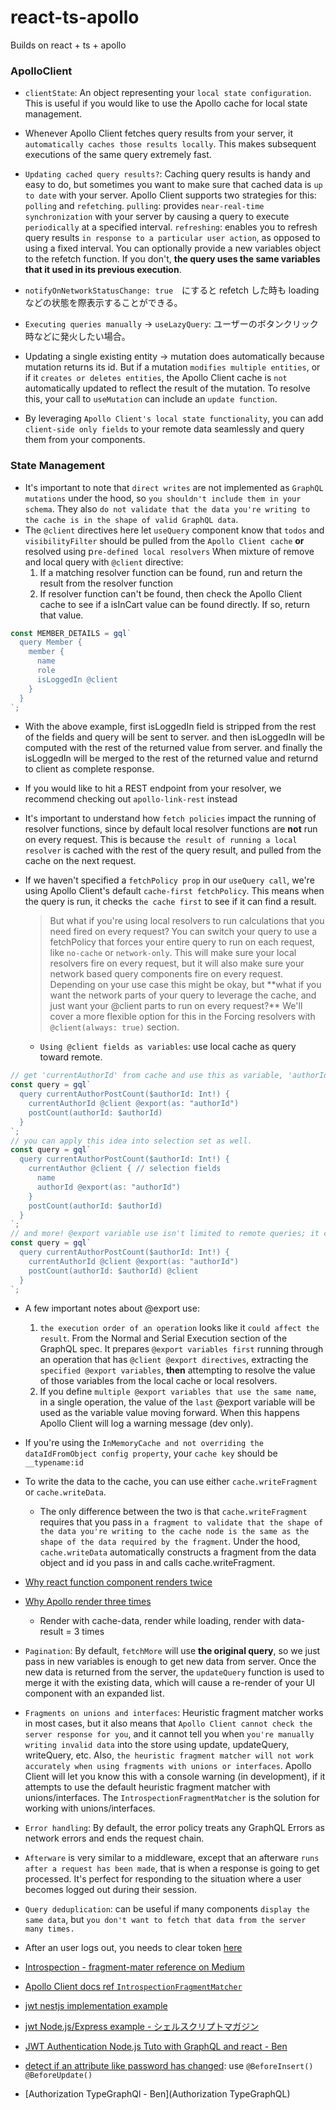 # react-ts-apollo

Builds on react + ts + apollo

### ApolloClient

- `clientState`: An object representing your `local state configuration`. This is useful if you would like to use the Apollo cache for local state management.
- Whenever Apollo Client fetches query results from your server, it `automatically caches those results locally`. This makes subsequent executions of the same query extremely fast.
- `Updating cached query results?`: Caching query results is handy and easy to do, but sometimes you want to make sure that cached data is `up to date` with your server. Apollo Client supports two strategies for this: `polling` and `refetching`.
  `pulling`: provides `near-real-time synchronization` with your server by causing a query to execute `periodically` at a specified interval.
  `refreshing`: enables you to refresh query results `in response to a particular user action`, as opposed to using a fixed interval. You can optionally provide a new variables object to the refetch function. If you don't, **the query uses the same variables that it used in its previous execution**.
- `notifyOnNetworkStatusChange: true`　にすると refetch した時も loading などの状態を際表示することができる。
- `Executing queries manually` -> `useLazyQuery`: ユーザーのボタンクリック時などに発火したい場合。
- Updating a single existing entity -> mutation does automatically because mutation returns its id. But if a mutation `modifies multiple entities`, or if it `creates or deletes entities`, the Apollo Client cache is `not` automatically updated to reflect the result of the mutation. To resolve this, your call to `useMutation` can include an `update function`.

- By leveraging `Apollo Client's local state functionality`, you can add `client-side only fields` to your remote data seamlessly and query them from your components.

### State Management

- It's important to note that `direct writes` are not implemented as `GraphQL mutations` under the hood, so `you shouldn't include them in your schema`. They also `do not validate that the data you're writing to the cache is in the shape of valid GraphQL data`.
- The `@client` directives here let `useQuery` component know that `todos` and `visibilityFilter` should be pulled from the `Apollo Client cache` **or** resolved using p`re-defined local resolvers` When mixture of remove and local query with `@client` directive:
  1. If a matching resolver function can be found, run and return the result from the resolver function
  2. If resolver function can't be found, then check the Apollo Client cache to see if a isInCart value can be found directly. If so, return that value.

```javascript
const MEMBER_DETAILS = gql`
  query Member {
    member {
      name
      role
      isLoggedIn @client
    }
  }
`;
```

- With the above example, first isLoggedIn field is stripped from the rest of the fields and query will be sent to server. and then isLoggedIn will be computed with the rest of the returned value from server. and finally the isLoggedIn will be merged to the rest of the returned value and returnd to client as complete response.

- If you would like to hit a REST endpoint from your resolver, we recommend checking out `apollo-link-rest` instead
- It's important to understand how `fetch policies` impact the running of resolver functions, since by default local resolver functions are **not** run on every request. This is because `the result of running a local resolver` is cached with the rest of the query result, and pulled from the cache on the next request.
- If we haven't specified a `fetchPolicy prop` in our `useQuery call`, we're using Apollo Client's default `cache-first fetchPolicy`. This means when the query is run, it checks `the cache first` to see if it can find a result.

  > But what if you're using local resolvers to run calculations that you need fired on every request? You can switch your query to use a fetchPolicy that forces your entire query to run on each request, like `no-cache` or `network-only`. This will make sure your local resolvers fire on every request, but it will also make sure your network based query components fire on every request. Depending on your use case this might be okay, but \*\*what if you want the network parts of your query to leverage the cache, and just want your @client parts to run on every request?\*\* We'll cover a more flexible option for this in the Forcing resolvers with `@client(always: true)` section.

  - `Using @client fields as variables`: use local cache as query toward remote.

```javascript
// get 'currentAuthorId' from cache and use this as variable, 'authorId' which is used in postCount field in the next, to query toward remote
const query = gql`
  query currentAuthorPostCount($authorId: Int!) {
    currentAuthorId @client @export(as: "authorId")
    postCount(authorId: $authorId)
  }
`;
// you can apply this idea into selection set as well.
const query = gql`
  query currentAuthorPostCount($authorId: Int!) {
    currentAuthor @client { // selection fields
      name
      authorId @export(as: "authorId")
    }
    postCount(authorId: $authorId)
  }
`;
// and more! @export variable use isn't limited to remote queries; it can also be used to define variables for other @client fields or selection sets:
const query = gql`
  query currentAuthorPostCount($authorId: Int!) {
    currentAuthorId @client @export(as: "authorId")
    postCount(authorId: $authorId) @client
  }
`;
```

- A few important notes about @export use:
  1. `the execution order of an operation` looks like it `could affect the result`. From the Normal and Serial Execution section of the GraphQL spec. It prepares `@export variables first` running through an operation that has `@client @export directives`, extracting the `specified @export variables`, **then** attempting to resolve the value of those variables from the local cache or local resolvers.
  2. If you define `multiple @export variables that use the same name`, in a single operation, the value of the `last` @export variable will be used as the variable value moving forward. When this happens Apollo Client will log a warning message (dev only).
- If you're using the `InMemoryCache and not overriding the dataIdFromObject config property`, your `cache key` should be `__typename:id`
- To write the data to the cache, you can use either `cache.writeFragment` or `cache.writeData`.

  - The only difference between the two is that `cache.writeFragment` requires that you pass in `a fragment to validate that the shape of the data you're writing to the cache node is the same as the shape of the data required by the fragment`. Under the hood, `cache.writeData` automatically constructs a fragment from the data object and id you pass in and calls cache.writeFragment.

- [Why react function component renders twice](https://mariosfakiolas.com/blog/my-react-components-render-twice-and-drive-me-crazy/)
- [Why Apollo render three times](https://github.com/trojanowski/react-apollo-hooks/issues/36#issuecomment-448055185)

  - Render with cache-data, render while loading, render with data-result = 3 times

- `Pagination`: By default, `fetchMore` will use **the original query**, so we just pass in new variables is enough to get new data from server. Once the new data is returned from the server, the `updateQuery` function is used to merge it with the existing data, which will cause a re-render of your UI component with an expanded list.
- `Fragments on unions and interfaces`: Heuristic fragment matcher works in most cases, but it also means that `Apollo Client cannot check the server response for you`, and it cannot tell you when `you're manually writing invalid data` into the store using update, updateQuery, writeQuery, etc. Also, `the heuristic fragment matcher will not work accurately when using fragments with unions or interfaces`. Apollo Client will let you know this with a console warning (in development), if it attempts to use the default heuristic fragment matcher with unions/interfaces. The `IntrospectionFragmentMatcher` is the solution for working with unions/interfaces.

- `Error handling`: By default, the error policy treats any GraphQL Errors as network errors and ends the request chain.

- `Afterware` is very similar to a middleware, except that an afterware `runs after a request has been made`, that is when a response is going to get processed. It's perfect for responding to the situation where a user becomes logged out during their session.
- `Query deduplication`: can be useful if many components `display the same data`, but `you don't want to fetch that data from the server many times.`
- After an user logs out, you needs to clear token [here](https://www.apollographql.com/docs/react/networking/authentication/)
- [Introspection - fragment-mater reference on Medium](https://medium.com/commutatus/whats-going-on-with-the-heuristic-fragment-matcher-in-graphql-apollo-client-e721075e92be)
- [Apollo Client docs ref `IntrospectionFragmentMatcher`](https://www.apollographql.com/docs/react/data/fragments/)
- [jwt nestjs implementation example](https://tea.ch/article/authentication-with-passport-jwt/)
- [jwt Node.js/Express example - シェルスクリプトマガジン](https://shell-mag.com/nodejs-59/)
- [JWT Authentication Node.js Tuto with GraphQL and react - Ben](https://www.youtube.com/watch?v=25GS0MLT8JU)
- [detect if an attribute like password has changed](https://github.com/typeorm/typeorm/issues/2624): use `@BeforeInsert()` `@BeforeUpdate()`
- [Authorization TypeGraphQl - Ben](Authorization TypeGraphQL)

